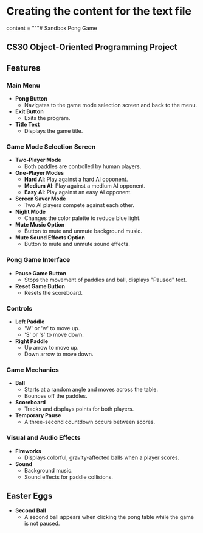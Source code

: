 # Creating the content for the text file
content = """# Sandbox Pong Game

## CS30 Object-Oriented Programming Project

## Features

### Main Menu
- **Pong Button**
  - Navigates to the game mode selection screen and back to the menu.
- **Exit Button**
  - Exits the program.
- **Title Text**
  - Displays the game title.

### Game Mode Selection Screen
- **Two-Player Mode**
  - Both paddles are controlled by human players.
- **One-Player Modes**
  - **Hard AI**: Play against a hard AI opponent.
  - **Medium AI**: Play against a medium AI opponent.
  - **Easy AI**: Play against an easy AI opponent.
- **Screen Saver Mode**
  - Two AI players compete against each other.
- **Night Mode**
  - Changes the color palette to reduce blue light.
- **Mute Music Option**
  - Button to mute and unmute background music.
- **Mute Sound Effects Option**
  - Button to mute and unmute sound effects.

### Pong Game Interface
- **Pause Game Button**
  - Stops the movement of paddles and ball, displays "Paused" text.
- **Reset Game Button**
  - Resets the scoreboard.

### Controls
- **Left Paddle**
  - 'W' or 'w' to move up.
  - 'S' or 's' to move down.
- **Right Paddle**
  - Up arrow to move up.
  - Down arrow to move down.

### Game Mechanics
- **Ball**
  - Starts at a random angle and moves across the table.
  - Bounces off the paddles.
- **Scoreboard**
  - Tracks and displays points for both players.
- **Temporary Pause**
  - A three-second countdown occurs between scores.

### Visual and Audio Effects
- **Fireworks**
  - Displays colorful, gravity-affected balls when a player scores.
- **Sound**
  - Background music.
  - Sound effects for paddle collisions.

## Easter Eggs
- **Second Ball**
  - A second ball appears when clicking the pong table while the game is not paused.
